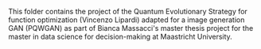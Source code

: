 This folder contains the project of the Quantum Evolutionary Strategy for function optimization 
(Vincenzo Lipardi) adapted for a image generation GAN (PQWGAN) as part of Bianca Massacci's 
master thesis project for the master in data science for decision-making at Maastricht University.